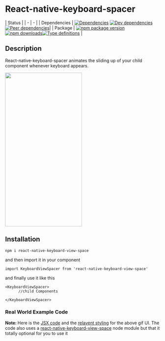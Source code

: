 # React-native-keyboard-spacer

  | Status |
| - | - |
| Dependencies | [![Dependencies](https://img.shields.io/david/blendtale/react-native-keyboard-view-space)](https://david-dm.org/blendtale/react-native-keyboard-view-space) [![Dev dependencies](https://img.shields.io/david/dev/blendtale/react-native-keyboard-view-space)](https://david-dm.org/blendtale/react-native-keyboard-view-space) [![Peer dependencies](https://img.shields.io/david/peer/blendtale/react-native-keyboard-view-space)](https://david-dm.org/blendtale/rn-formly)|
| Package | [![npm package version](https://img.shields.io/npm/v/react-native-keyboard-view-space)](https://www.npmjs.com/package/react-native-keyboard-view-space) [![npm downloads](https://img.shields.io/npm/dt/react-native-keyboard-view-space)](https://www.npmjs.com/package/react-native-keyboard-view-space)[![Type definitions](https://img.shields.io/badge/types-TypeScript-blue.svg)](https://uppload.js.org/typedoc) |


## Description
React-native-keyboard-spacer animates the sliding up of your child component whenever keyboard appears.

 <img src="https://user-images.githubusercontent.com/32276134/61786668-d01e8a80-ae2b-11e9-978c-5ca20b3cf92f.gif"  width="250" height="500">

## Installation

```
npm i react-native-keyboard-view-space
```

and then import it in your component 

```
import KeyboardViewSpacer from 'react-native-keyboard-view-space'
```

and finally use it like this 
```
<KeyboardViewSpacer>
      //child Components 
      
</KeyboardViewSpacer>
```

### Real World Example Code

<strong> Note: </strong> Here is the [JSX code](https://github.com/blendtale/react-native-keyboard-view-space/blob/master/example.js) and the [relavent styling](https://github.com/blendtale/react-native-keyboard-view-space/blob/master/example.stylesheet.js) for the above gif UI. The  code also uses a [react-native-keyboard-view-space]( https://www.npmjs.com/package/react-native-keyboard-view-space) node module but that it totally optional for you to use it 


